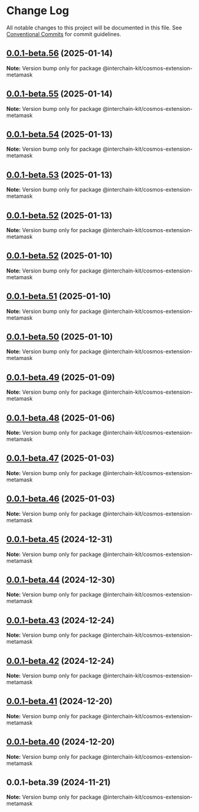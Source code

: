 # Change Log

All notable changes to this project will be documented in this file.
See [Conventional Commits](https://conventionalcommits.org) for commit guidelines.

## [0.0.1-beta.56](https://github.com/1/1/compare/@interchain-kit/cosmos-extension-metamask@0.0.1-beta.55...@interchain-kit/cosmos-extension-metamask@0.0.1-beta.56) (2025-01-14)

**Note:** Version bump only for package @interchain-kit/cosmos-extension-metamask

## [0.0.1-beta.55](https://github.com/1/1/compare/@interchain-kit/cosmos-extension-metamask@0.0.1-beta.54...@interchain-kit/cosmos-extension-metamask@0.0.1-beta.55) (2025-01-14)

**Note:** Version bump only for package @interchain-kit/cosmos-extension-metamask

## [0.0.1-beta.54](https://github.com/1/1/compare/@interchain-kit/cosmos-extension-metamask@0.0.1-beta.53...@interchain-kit/cosmos-extension-metamask@0.0.1-beta.54) (2025-01-13)

**Note:** Version bump only for package @interchain-kit/cosmos-extension-metamask

## [0.0.1-beta.53](https://github.com/1/1/compare/@interchain-kit/cosmos-extension-metamask@0.0.1-beta.52...@interchain-kit/cosmos-extension-metamask@0.0.1-beta.53) (2025-01-13)

**Note:** Version bump only for package @interchain-kit/cosmos-extension-metamask

## [0.0.1-beta.52](https://github.com/1/1/compare/@interchain-kit/cosmos-extension-metamask@0.0.1-beta.52...@interchain-kit/cosmos-extension-metamask@0.0.1-beta.52) (2025-01-13)

**Note:** Version bump only for package @interchain-kit/cosmos-extension-metamask

## [0.0.1-beta.52](https://github.com/1/1/compare/@interchain-kit/cosmos-extension-metamask@0.0.1-beta.51...@interchain-kit/cosmos-extension-metamask@0.0.1-beta.52) (2025-01-10)

**Note:** Version bump only for package @interchain-kit/cosmos-extension-metamask

## [0.0.1-beta.51](https://github.com/1/1/compare/@interchain-kit/cosmos-extension-metamask@0.0.1-beta.50...@interchain-kit/cosmos-extension-metamask@0.0.1-beta.51) (2025-01-10)

**Note:** Version bump only for package @interchain-kit/cosmos-extension-metamask

## [0.0.1-beta.50](https://github.com/1/1/compare/@interchain-kit/cosmos-extension-metamask@0.0.1-beta.49...@interchain-kit/cosmos-extension-metamask@0.0.1-beta.50) (2025-01-10)

**Note:** Version bump only for package @interchain-kit/cosmos-extension-metamask

## [0.0.1-beta.49](https://github.com/1/1/compare/@interchain-kit/cosmos-extension-metamask@0.0.1-beta.48...@interchain-kit/cosmos-extension-metamask@0.0.1-beta.49) (2025-01-09)

**Note:** Version bump only for package @interchain-kit/cosmos-extension-metamask

## [0.0.1-beta.48](https://github.com/1/1/compare/@interchain-kit/cosmos-extension-metamask@0.0.1-beta.47...@interchain-kit/cosmos-extension-metamask@0.0.1-beta.48) (2025-01-06)

**Note:** Version bump only for package @interchain-kit/cosmos-extension-metamask

## [0.0.1-beta.47](https://github.com/1/1/compare/@interchain-kit/cosmos-extension-metamask@0.0.1-beta.46...@interchain-kit/cosmos-extension-metamask@0.0.1-beta.47) (2025-01-03)

**Note:** Version bump only for package @interchain-kit/cosmos-extension-metamask

## [0.0.1-beta.46](https://github.com/1/1/compare/@interchain-kit/cosmos-extension-metamask@0.0.1-beta.45...@interchain-kit/cosmos-extension-metamask@0.0.1-beta.46) (2025-01-03)

**Note:** Version bump only for package @interchain-kit/cosmos-extension-metamask

## [0.0.1-beta.45](https://github.com/1/1/compare/@interchain-kit/cosmos-extension-metamask@0.0.1-beta.44...@interchain-kit/cosmos-extension-metamask@0.0.1-beta.45) (2024-12-31)

**Note:** Version bump only for package @interchain-kit/cosmos-extension-metamask

## [0.0.1-beta.44](https://github.com/1/1/compare/@interchain-kit/cosmos-extension-metamask@0.0.1-beta.43...@interchain-kit/cosmos-extension-metamask@0.0.1-beta.44) (2024-12-30)

**Note:** Version bump only for package @interchain-kit/cosmos-extension-metamask

## [0.0.1-beta.43](https://github.com/1/1/compare/@interchain-kit/cosmos-extension-metamask@0.0.1-beta.42...@interchain-kit/cosmos-extension-metamask@0.0.1-beta.43) (2024-12-24)

**Note:** Version bump only for package @interchain-kit/cosmos-extension-metamask

## [0.0.1-beta.42](https://github.com/1/1/compare/@interchain-kit/cosmos-extension-metamask@0.0.1-beta.41...@interchain-kit/cosmos-extension-metamask@0.0.1-beta.42) (2024-12-24)

**Note:** Version bump only for package @interchain-kit/cosmos-extension-metamask

## [0.0.1-beta.41](https://github.com/1/1/compare/@interchain-kit/cosmos-extension-metamask@0.0.1-beta.40...@interchain-kit/cosmos-extension-metamask@0.0.1-beta.41) (2024-12-20)

**Note:** Version bump only for package @interchain-kit/cosmos-extension-metamask

## [0.0.1-beta.40](https://github.com/1/1/compare/@interchain-kit/cosmos-extension-metamask@0.0.1-beta.39...@interchain-kit/cosmos-extension-metamask@0.0.1-beta.40) (2024-12-20)

**Note:** Version bump only for package @interchain-kit/cosmos-extension-metamask

## 0.0.1-beta.39 (2024-11-21)

**Note:** Version bump only for package @interchain-kit/cosmos-extension-metamask
